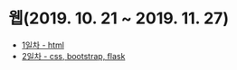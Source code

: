 # 웹(2019. 10. 21 ~ 2019. 11. 27)

- [1일차 - html](1일차/2019-10-21.md)
- [2일차 - css, bootstrap, flask](2일차/2019-10-22.md)